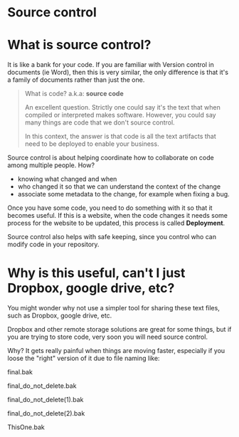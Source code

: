 # Source control


# What is source control?

It is like a bank for your code. If you are familiar with Version control in documents (ie Word), then this is very similar, the only difference is that it's a family of documents rather than just the one.

> What is code? a.k.a: **source code** 
>
> An excellent question. Strictly one could say it's the text that when compiled or interpreted makes software. However,  you could say many things are code that we don't source control. 
>
>In this context, the answer is that code is all the text artifacts that need to be deployed to enable your business.

Source control is about helping coordinate how to collaborate on code among multiple people.  How? 

- knowing what changed and when
- who changed it so that we can understand the context of the change
- associate some metadata to the change, for example when fixing a bug.

Once you have some code, you need to do something with it so that it becomes useful. If this is a website, when the code changes it needs some process for the website to be updated, this process is called **Deployment**. 

Source control also helps with safe keeping, since you control who can modify code in your repository.

# Why is this useful, can't I just Dropbox, google drive, etc?

You might wonder why not use a simpler tool for sharing these text files, such as Dropbox, google drive, etc.

Dropbox and other remote storage solutions are great for some things, but if you are trying to store code, very soon you will need source control. 

Why?  It gets really painful when things are moving faster, especially if you loose the "right" version of it due to file naming like:


final.bak

final_do_not_delete.bak

final_do_not_delete(1).bak

final_do_not_delete(2).bak

ThisOne.bak

